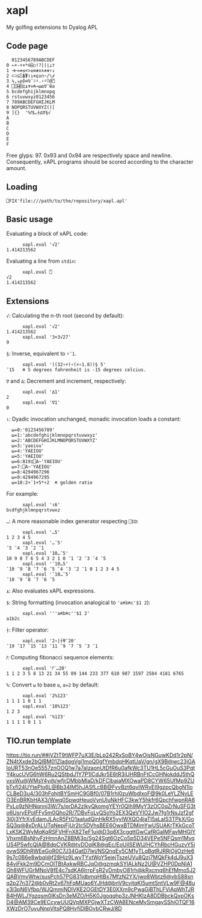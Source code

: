 # xapl
My golfing extensions to Dyalog APL

## Code page

```
  0123456789ABCDEF
0 ←+-÷×*⍟⌹○!?|⌈⌊⊥⊤
1 ⊣⊢=≠≤<>≥≡≢∨∧⍲⍱↑↓
2 ⊂⊃⊆⌷⍋⍒⍳⍸∊⍷∪∩~/\⌿
3 ⍀,⍪⍴⌽⊖⍉¨⍨⍣.∘⍤⍥@⍞
4 ⎕⍠⌸⌺⌶⍎⍕⋄⍝→⍵⍺∇¯⍬a
5 bcdefghijklmnopq
6 rstuvwxyz0123456
7 789ABCDEFGHIJKLM
8 NOPQRSTUVWXYZ()[
9 ]{}  '%𝑓$…⍭∆∇§√
A
B
C
D
E
F
```

Free glyps: 97. 0x93 and 0x94 are respectively space and newline. Consequently, xAPL programs should be scored according to the character amount.

## Loading

```
⎕FIX'file:///path/to/the/repository/xapl.apl'
```

## Basic usage

Evaluating a block of xAPL code:

```
      xapl.eval '√2'
1.414213562
```

Evaluating a line from `stdin`:

```
      xapl.eval ⍞
√2
1.414213562
```

## Extensions

`√`: Calculating the n-th root (second by default):
```
      xapl.eval '√2'
1.414213562
      xapl.eval '3×3√27'
9
```

`§`: Inverse, equivalent to `⍣¯1`.
```
      xapl.eval '((32∘+)∘(×∘1.8))§ 5'
¯15   ⍝ 5 degrees fahrenheit is -15 degrees celcius.
```

`∇` and `∆`: Decrement and increment, respectively:
```
      xapl.eval '∆1'
2
      xapl.eval '∇1'
0
```

`⍳`: Dyadic invocation unchanged, monadic invocation loads a constant:
```
  ⍵=0:'0123456789'
  ⍵=1:'abcdefghijklmnopqrstuvwxyz'
  ⍵=2:'ABCDEFGHIJKLMNOPQRSTUVWXYZ'
  ⍵=3:'yaeiou'
  ⍵=4:'YAEIOU'
  ⍵=5:'YAEIOU'
  ⍵=6:819⌶⎕A~'YAEIOU'
  ⍵=7:⎕A~'YAEIOU'
  ⍵=8:4294967296
  ⍵=9:4294967295
  ⍵=10:2÷¯1+5*÷2  ⍝ golden ratio
```
For example:
```
      xapl.eval '⍳6'
bcdfghjklmnpqrstvwxz
```

`…`: A more reasonable index generator respecting `⎕IO`:
```
      xapl.eval '…5'
1 2 3 4 5
      xapl.eval '…¯5'
¯5 ¯4 ¯3 ¯2 ¯1
      xapl.eval '10…¯5'
10 9 8 7 6 5 4 3 2 1 0 ¯1 ¯2 ¯3 ¯4 ¯5
      xapl.eval '¯10…5'
¯10 ¯9 ¯8 ¯7 ¯6 ¯5 ¯4 ¯3 ¯2 ¯1 0 1 2 3 4 5
      xapl.eval '¯10…¯5'
¯10 ¯9 ¯8 ¯7 ¯6 ¯5
```

`⍎`: Also evaluates xAPL expressions.

`$`: String formatting (invocation analogical to `'a⍝b⍝c'$1 2`):
```
      xapl.eval '''a⍝b⍝c''$1 2'
a1b2c
```

`⍭`: Filter operator:
```
      xapl.eval '2∘|⍭⍫¯20'
¯19 ¯17 ¯15 ¯13 ¯11 ¯9 ¯7 ¯5 ¯3 ¯1
```

`𝑓`: Computing fibonacci sequence elements:
```
      xapl.eval '𝑓¨…20'
1 1 2 3 5 8 13 21 34 55 89 144 233 377 610 987 1597 2584 4181 6765
```

`%`: Convert `⍵` to base `⍺`, `⍺=2` by default:
```
      xapl.eval '2%123'
1 1 1 1 0 1 1
      xapl.eval '10%123'
1 2 3
      xapl.eval '%123'
1 1 1 1 0 1 1
```

## TIO.run template

https://tio.run/##jVZtT9tWFP7uX3E/bLp242RxSoBY4wOjsNGuwKDd1r2pN/ZN4tXxde2bQIBM01ZladqgVgi1moQ0gfYmbdqHKqtUaV/gn/gX9B@wc23jGAIoURT53nOe5557znOOQ1w7a7aIzaonUtDfR6u0afkWc3TU1HL5cGuOuS3PqtY4kucUVG6hW6Ru2QStbdJ1Y7P1ICdJkr5E6tR3iUHRBnFtCcGHNokddJ5thQvxsWu@WMsY4y@/wfjrDMbbMlaD/kDFClbaiaMXOwaPD8CYW65UfMp9ZUbTxfI24UYtePIo6L@Bb34IM5hJASfLcBB@FyvBzt6qvIWRvEI9gzpcQbgN1IoCLBeD3u4/303hFohjtBYSmHC9GBf0/07B1rhl0zuWbdIxoF@9k0LeYLZNvLEO3EnBRKbHAX3/Wwq0SpwqHeuoVynUIuNkHFC3kwY5hkfr6QpchfwpnRA6PvLo9zNHNqnnj3W/7s/prDA2zlkyQkomgYEYr0QIh9MyY3zOC0qZrNuSFG3to6UsryEPolFFy5m0Qho2R/7DBvFoLvQSoYo2EX3QeVYIO2Jw7fg1rNsJzf2gf3j0j3YfrXvEdamJLAcR5FtO1aaIudQjnHkRX5yyIWXQO4jaTI5aLaIS3TPkX/GoSQ3q@8xDrALUTqNepjFjUr2Ic5DVhsBEE6OwxBTDMimYwUSUAKrTKkGcoTLxKSK2WyMqKqRSFVHFnX82TeF1ui@D3q8X3cggttGwCafRGaIMFavMHGIYVhxm6BsNhyFzHmnAnZ8BMj3o/Sg24Sgt6OzCo5p5D34VEPe5NFQsm1MvqUS4P5wfcQIA@8dpCVKR@tyDOqIK8@qEc/EoUilSEWU/HCYhRbcHGuzvY5iovwS9DhRWEeGoR0C7J34GatD7Iej/NSQnqEy5CM1yTLqBqtRJRRjOjjOzHe69s7c0B6e8wbqI@f28Hjz9LwvTYxtWoY5eiejTszeUVu8Qzj7MQkFk4dJ9uX384viFkk2m9DCmOlTBtAxkwRBCJqO@gzmqkSYIALkNz2U@VZHP0DpNIA1Qh8WFUGrMNoV8fE4c7sdKA6IrrpFsR2yDmbyO81rh@kRxcmq6hEfMmo5J2QABVmvWtw/susPch57PG831jdbmqHtBx7MfzN2YX/jwo8Wbtz6@vbS88snq2p27n372@b0vRt2v67hFqMUao6YJHd@bnV9cvjtqKl5umtSntVLw9F@48ux3l3pN6Vfbp/WJQmmiNDlVKE2OGEtDY3E0XXm9cPwaGjBThLFViApWhTJRB4HWLJYgzqsm0lKsDn3eMZO/H5K0Jgoqqhp3zJNHKlzA8DDBbckQxpOKsD4@AM39Ce9ECcywUUQVpMXPGjwXTzCWABENceMySmgaySShjOTQF16XWzDrO7uyuNnpVltsPQ8HvfiDlBOvbCRwJ/8D
